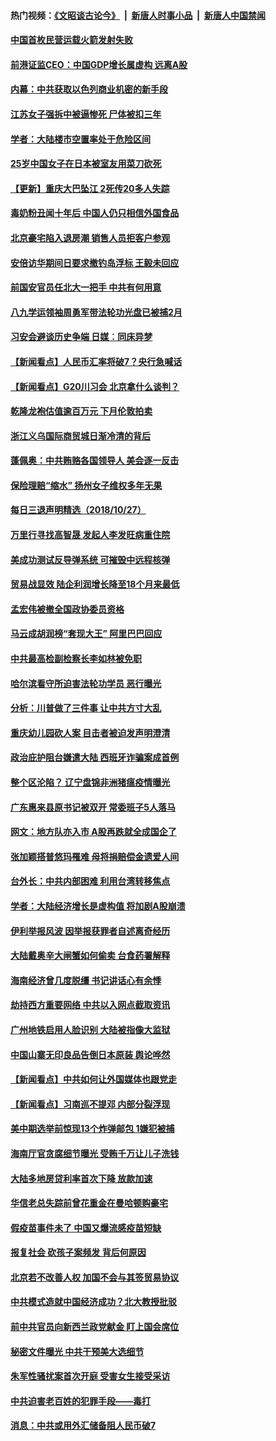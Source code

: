 #### 热门视频：[《文昭谈古论今》](https://github.com/gfw-breaker/wenzhao/blob/master/README.md?t=10281533) &nbsp;|&nbsp; [新唐人时事小品](https://github.com/gfw-breaker/ntdtv-comedy/blob/master/README.md?t=10281533) &nbsp;|&nbsp; [新唐人中国禁闻](https://github.com/gfw-breaker/ntdtv-news/blob/master/README.md?t=10281533)

#### [中国首枚民营运载火箭发射失败](../pages/nsc413/n10813899.md?t=10281533) 

#### [前港证监CEO：中国GDP增长属虚构 远离A股](../pages/nsc413/n10813864.md?t=10281533) 


#### [内幕：中共获取以色列商业机密的新手段](../pages/nsc413/n10812897.md?t=10281533) 

#### [江苏女子强拆中被逼惨死 尸体被扣三年](../pages/nsc413/n10813649.md?t=10281533) 

#### [学者：大陆楼市空置率处于危险区间](../pages/nsc413/n10813365.md?t=10281533) 

#### [25岁中国女子在日本被室友用菜刀砍死](../pages/nsc413/n10813354.md?t=10281533) 

#### [【更新】重庆大巴坠江 2死传20多人失踪](../pages/nsc413/n10813366.md?t=10281533) 

#### [毒奶粉丑闻十年后 中国人仍只相信外国食品](../pages/nsc413/n10813135.md?t=10281533) 

#### [北京豪宅陷入退房潮 销售人员拒客户参观](../pages/nsc413/n10813228.md?t=10281533) 

#### [安倍访华期间日要求撤钓岛浮标 王毅未回应](../pages/nsc413/n10813117.md?t=10281533) 

#### [前国安官员任北大一把手 中共有何用意](../pages/nsc413/n10812938.md?t=10281533) 

#### [八九学运领袖周勇军带法轮功光盘已被捕2月](../pages/nsc413/n10813173.md?t=10281533) 

#### [习安会避谈历史争端 日媒︰同床异梦](../pages/nsc413/n10813074.md?t=10281533) 

#### [【新闻看点】人民币汇率将破7？央行急喊话](../pages/nsc413/n10813095.md?t=10281533) 

#### [【新闻看点】G20川习会 北京拿什么谈判？](../pages/nsc413/n10813096.md?t=10281533) 

#### [乾隆龙袍估值逾百万元 下月伦敦拍卖](../pages/nsc413/n10813025.md?t=10281533) 

#### [浙江义乌国际商贸城日渐冷清的背后](../pages/nsc413/n10812964.md?t=10281533) 

#### [蓬佩奥：中共贿赂各国领导人 美会逐一反击](../pages/nsc413/n10812690.md?t=10281533) 

#### [保险理赔“缩水” 扬州女子维权多年无果](../pages/nsc413/n10812838.md?t=10281533) 

#### [每日三退声明精选（2018/10/27）](../pages/nsc413/n10812829.md?t=10281533) 

#### [万里行寻找高智晟 发起人李发旺病重住院](../pages/nsc413/n10812092.md?t=10281533) 

#### [美成功测试反导弹系统 可摧毁中远程核弹](../pages/nsc413/n10812774.md?t=10281533) 


#### [贸易战显效 陆企利润增长降至18个月来最低](../pages/nsc413/n10812442.md?t=10281533) 

#### [孟宏伟被撤全国政协委员资格](../pages/nsc413/n10812594.md?t=10281533) 

#### [马云成胡润榜“套现大王” 阿里巴巴回应](../pages/nsc413/n10812677.md?t=10281533) 

#### [中共最高检副检察长李如林被免职](../pages/nsc413/n10812573.md?t=10281533) 

#### [哈尔滨看守所迫害法轮功学员 恶行曝光](../pages/nsc413/n10624206.md?t=10281533) 

#### [分析：川普做了三件事 让中共方寸大乱](../pages/nsc413/n10808955.md?t=10281533) 

#### [重庆幼儿园砍人案 目击者被迫发声明澄清](../pages/nsc413/n10812419.md?t=10281533) 


#### [政治庇护阻台嫌遣大陆 西班牙诈骗案成首例](../pages/nsc413/n10812541.md?t=10281533) 

#### [整个区沦陷？ 辽宁盘锦非洲猪瘟疫情曝光](../pages/nsc413/n10812380.md?t=10281533) 

#### [广东惠来县原书记被双开 常委班子5人落马](../pages/nsc413/n10812373.md?t=10281533) 

#### [网文：地方队亦入市 A股再跌就全成国企了](../pages/nsc413/n10812349.md?t=10281533) 

#### [张加颖搭普悠玛罹难 母将捐赔偿金遗爱人间](../pages/nsc413/n10812252.md?t=10281533) 

#### [台外长：中共内部困难 利用台湾转移焦点](../pages/nsc413/n10812359.md?t=10281533) 

#### [学者：大陆经济增长是虚构值 将加剧A股崩溃](../pages/nsc413/n10812036.md?t=10281533) 

#### [伊利举报风波 因举报获罪者自述离奇经历](../pages/nsc413/n10812121.md?t=10281533) 

#### [大陆戴奥辛大闸蟹如何偷卖 台食药署解释](../pages/nsc413/n10812183.md?t=10281533) 

#### [海南经济曾几度脱缰 书记讲话心有余悸](../pages/nsc413/n10800794.md?t=10281533) 

#### [劫持西方重要网络 中共以入网点截取资讯](../pages/nsc413/n10812177.md?t=10281533) 

#### [广州地铁启用人脸识别 大陆被指像大监狱](../pages/nsc413/n10811542.md?t=10281533) 

#### [中国山寨无印良品告倒日本原装 舆论哗然](../pages/nsc413/n10811791.md?t=10281533) 

#### [【新闻看点】中共如何让外国媒体也跟党走](../pages/nsc413/n10811468.md?t=10281533) 

#### [【新闻看点】习南巡不提邓 内部分裂浮现](../pages/nsc413/n10811290.md?t=10281533) 

#### [美中期选举前惊现13个炸弹邮包 1嫌犯被捕](../pages/nsc413/n10811402.md?t=10281533) 

#### [海南厅官贪腐细节曝光 受贿千万让儿子洗钱](../pages/nsc413/n10811756.md?t=10281533) 

#### [大陆多地房贷利率首次下降 放款加速](../pages/nsc413/n10810317.md?t=10281533) 

#### [华信老总失踪前曾花重金在曼哈顿购豪宅](../pages/nsc413/n10811656.md?t=10281533) 

#### [假疫苗事件未了 中国又爆流感疫苗短缺](../pages/nsc413/n10811318.md?t=10281533) 

#### [报复社会 砍孩子案频发 背后何原因](../pages/nsc413/n10811110.md?t=10281533) 

#### [北京若不改善人权 加国不会与其签贸易协议](../pages/nsc413/n10811479.md?t=10281533) 

#### [中共模式造就中国经济成功？北大教授批驳](../pages/nsc413/n10811336.md?t=10281533) 

#### [前中共官员向新西兰政党献金 盯上国会席位](../pages/nsc413/n10811173.md?t=10281533) 

#### [秘密文件曝光 中共干预美大选细节](../pages/nsc413/n10811358.md?t=10281533) 

#### [朱军性骚扰案首次开庭 受害女生接受采访](../pages/nsc413/n10811031.md?t=10281533) 

#### [中共迫害老百姓的犯罪手段——毒打](../pages/nsc413/n10808045.md?t=10281533) 

#### [消息：中共或用外汇储备阻人民币破7](../pages/nsc413/n10811149.md?t=10281533) 

